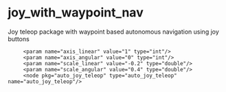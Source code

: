 # joy_with_waypoint_nav
Joy teleop package with waypoint based autonomous navigation using joy buttons

```
     <param name="axis_linear" value="1" type="int"/>
     <param name="axis_angular" value="0" type="int"/>
     <param name="scale_linear" value="-0.2" type="double"/>
     <param name="scale_angular" value="0.4" type="double"/>
     <node pkg="auto_joy_teleop" type="auto_joy_teleop" name="auto_joy_teleop"/>
```
